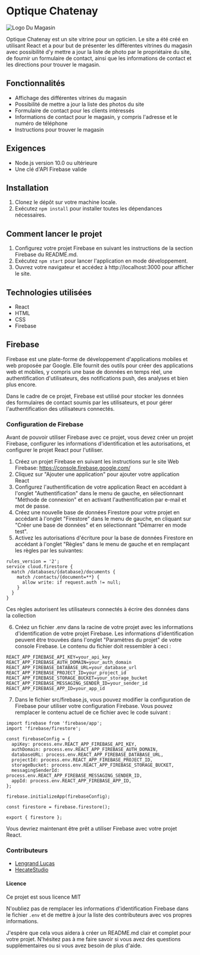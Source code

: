 # Optique Chatenay

![Logo Du Magasin](https://firebasestorage.googleapis.com/v0/b/optiquechatenay-44520.appspot.com/o/logo%2Flogoalt.png?alt=media&token=922f1f96-e8f9-480d-b5c3-1b7e141485ce)

Optique Chatenay est un site vitrine pour un opticien. Le site a été créé en utilisant React et a pour but de présenter les différentes vitrines du magasin avec possibilité d'y mettre a jour la liste de photo par le propriétaire du site, de fournir un formulaire de contact, ainsi que les informations de contact et les directions pour trouver le magasin.

## Fonctionnalités

- Affichage des différentes vitrines du magasin
- Possibilité de mettre a jour la liste des photos du site
- Formulaire de contact pour les clients intéressés
- Informations de contact pour le magasin, y compris l'adresse et le numéro de téléphone
- Instructions pour trouver le magasin

## Exigences

- Node.js version 10.0 ou ultérieure
- Une clé d'API Firebase valide

## Installation

1. Clonez le dépôt sur votre machine locale.
2. Exécutez `npm install` pour installer toutes les dépendances nécessaires.

## Comment lancer le projet

1. Configurez votre projet Firebase en suivant les instructions de la section Firebase du README.md.
2. Exécutez `npm start` pour lancer l'application en mode développement.
3. Ouvrez votre navigateur et accédez à http://localhost:3000 pour afficher le site.

## Technologies utilisées

- React
- HTML
- CSS
- Firebase


## Firebase

Firebase est une plate-forme de développement d'applications mobiles et web proposée par Google. Elle fournit des outils pour créer des applications web et mobiles, y compris une base de données en temps réel, une authentification d'utilisateurs, des notifications push, des analyses et bien plus encore. 

Dans le cadre de ce projet, Firebase est utilisé pour stocker les données des formulaires de contact soumis par les utilisateurs, et pour gérer l'authentification des utilisateurs connectés.

### Configuration de Firebase

Avant de pouvoir utiliser Firebase avec ce projet, vous devez créer un projet Firebase, configurer les informations d'identification et les autorisations, et configurer le projet React pour l'utiliser.

1. Créez un projet Firebase en suivant les instructions sur le site Web Firebase: https://console.firebase.google.com/
2. Cliquez sur "Ajouter une application" pour ajouter votre application React
3. Configurez l'authentification de votre application React en accédant à l'onglet "Authentification" dans le menu de gauche, en sélectionnant "Méthode de connexion" et en activant l'authentification par e-mail et mot de passe.
4. Créez une nouvelle base de données Firestore pour votre projet en accédant à l'onglet "Firestore" dans le menu de gauche, en cliquant sur "Créer une base de données" et en sélectionnant "Démarrer en mode test".
5. Activez les autorisations d'écriture pour la base de données Firestore en accédant à l'onglet "Règles" dans le menu de gauche et en remplaçant les règles par les suivantes:
``` Firebase
rules_version = '2';
service cloud.firestore {
  match /databases/{database}/documents {
    match /contacts/{document=**} {
      allow write: if request.auth != null;
    }
  }
}
```
Ces règles autorisent les utilisateurs connectés à écrire des données dans la collection

6. Créez un fichier .env dans la racine de votre projet avec les informations d'identification de votre projet Firebase. Les informations d'identification peuvent être trouvées dans l'onglet "Paramètres du projet" de votre console Firebase. Le contenu du fichier doit ressembler à ceci :
```.env
REACT_APP_FIREBASE_API_KEY=your_api_key
REACT_APP_FIREBASE_AUTH_DOMAIN=your_auth_domain
REACT_APP_FIREBASE_DATABASE_URL=your_database_url
REACT_APP_FIREBASE_PROJECT_ID=your_project_id
REACT_APP_FIREBASE_STORAGE_BUCKET=your_storage_bucket
REACT_APP_FIREBASE_MESSAGING_SENDER_ID=your_sender_id
REACT_APP_FIREBASE_APP_ID=your_app_id
```
7. Dans le fichier src/firebase.js, vous pouvez modifier la configuration de Firebase pour utiliser votre configuration Firebase. Vous pouvez remplacer le contenu actuel de ce fichier avec le code suivant :
```React
import firebase from 'firebase/app';
import 'firebase/firestore';

const firebaseConfig = {
  apiKey: process.env.REACT_APP_FIREBASE_API_KEY,
  authDomain: process.env.REACT_APP_FIREBASE_AUTH_DOMAIN,
  databaseURL: process.env.REACT_APP_FIREBASE_DATABASE_URL,
  projectId: process.env.REACT_APP_FIREBASE_PROJECT_ID,
  storageBucket: process.env.REACT_APP_FIREBASE_STORAGE_BUCKET,
  messagingSenderId: process.env.REACT_APP_FIREBASE_MESSAGING_SENDER_ID,
  appId: process.env.REACT_APP_FIREBASE_APP_ID,
};

firebase.initializeApp(firebaseConfig);

const firestore = firebase.firestore();

export { firestore };
```
Vous devriez maintenant être prêt a utiliser Firebase avec votre projet React.

### Contributeurs
- [Lengrand Lucas](https://github.com/Melliaganz)
- [HecateStudio](https://www.malt.fr/profile/valentinebarbier1?q=Valentine+barbier&searchid=645890a1d8ae5555590602a7)

#### Licence
Ce projet est sous licence MIT

N'oubliez pas de remplacer les informations d'identification Firebase dans le fichier `.env` et de mettre à jour la liste des contributeurs avec vos propres informations.

J'espère que cela vous aidera à créer un README.md clair et complet pour votre projet. N'hésitez pas à me faire savoir si vous avez des questions supplémentaires ou si vous avez besoin de plus d'aide.
